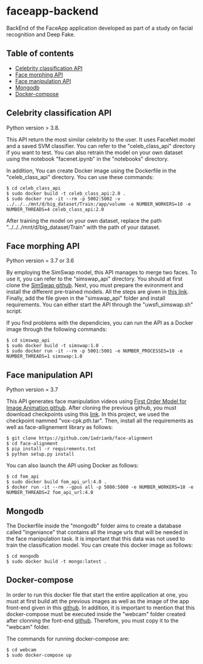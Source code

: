 # faceapp-backend
BackEnd of the FaceApp application developed as part of a study on facial recognition and Deep Fake.

## Table of contents
* [Celebrity classification API](#celebrity-classification-api)
* [Face morphing API](#face-morphing-api)
* [Face manipulation API](#face-manipulation-api)
* [Mongodb](#mongodb)
* [Docker-compose](#docker-compose)


## Celebrity classification API
Python version > 3.8.

This API return the most similar celebrity to the user. It uses FaceNet model and a saved SVM classifier. You can refer to the "celeb_class_api" directory if you want to test. You can also retrain the model on your own dataset using the notebook "facenet.ipynb" in the "notebooks" directory. 

In addition, You can create Docker image using the Dockerfile in the "celeb_class_api" directory.  You can use these commands:

```
$ cd celeb_class_api
$ sudo docker build -t celeb_class_api:2.0 .
$ sudo docker run -it --rm -p 5002:5002 -v ../../../mnt/d/big_dataset/Train:/app/volume -e NUMBER_WORKERS=10 -e NUMBER_THREADS=4 celeb_class_api:2.0
```
After training the model on your own dataset, replace the path "../../../mnt/d/big_dataset/Train" with the path of your dataset.

## Face morphing API
Python version = 3.7 or 3.6

By employing the SimSwap model, this API manages to merge two faces. To use it, you can refer to the "simswap_api" directory. You should at first clone the [SimSwap github](https://github.com/neuralchen/SimSwap). Next, you must prepare the evironment and install the different pre-trained models. All the steps are given in [this link](https://github.com/neuralchen/SimSwap/blob/main/docs/guidance/preparation.md). Finally, add the file given in the "simswap_api" folder and install requirements. You can either start the API through the "uwsfi_simswap.sh" script.

If you find problems with the dependicies, you can run the API as a Docker image through the following commands:

```
$ cd simswap_api
$ sudo docker build -t simswap:1.0 .
$ sudo docker run -it --rm -p 5001:5001 -e NUMBER_PROCESSES=10 -e NUMBER_THREADS=1 simswap:1.0
```
## Face manipulation API
Python version = 3.7

This API generates face manipulation videos using [First Order Model for Image Animation github](https://github.com/AliaksandrSiarohin/first-order-model). After cloning the previous github, you must download checkpoints using this [link](https://drive.google.com/drive/folders/1PyQJmkdCsAkOYwUyaj_l-l0as-iLDgeH). In this project, we used the checkpoint nammed "vox-cpk.pth.tar". Then, install all the requirements as well as face-allignement library as follows:
```
$ git clone https://github.com/1adrianb/face-alignment
$ cd face-alignment
$ pip install -r requirements.txt
$ python setup.py install
```

You can also launch the API using Docker as follows:

```
$ cd fom_api
$ sudo docker build fom_api_url:4.0 .
$ docker run -it --rm --gpus all -p 5000:5000 -e NUMBER_WORKERS=10 -e NUMBER_THREADS=2 fom_api_url:4.0
```

## Mongodb
The Dockerfile inside the "mongodb" folder aims to create a database called "ingeniance" that contains all the image urls that will be needed in the face manipulation task. It is important that this data was not used to train the classification model. You can create this docker image as follows:

```
$ cd mongodb
$ sudo docker build -t mongo:latest .
```

## Docker-compose

In order to run this docker file that start the entire application at one, you must at first build att the previous images as well as the image of the app front-end given in this [github](https://github.com/inpulse-tv/webcam). In addition, it is important to mention that this docker-compose must be executed inside the "webcam" folder created after clonning the font-end [github](https://github.com/inpulse-tv/webcam). Therefore, you must copy it to the "webcam" folder.

The commands for running docker-compose are:

```
$ cd webcam
$ sudo docker-compose up
```

## 